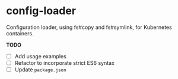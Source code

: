 # config-loader
Configuration loader, using fs#copy and fs#symlink, for Kubernetes containers.

**TODO**
* [ ] Add usage examples
* [ ] Refactor to incorporate strict ES6 syntax
* [ ] Update `package.json`
